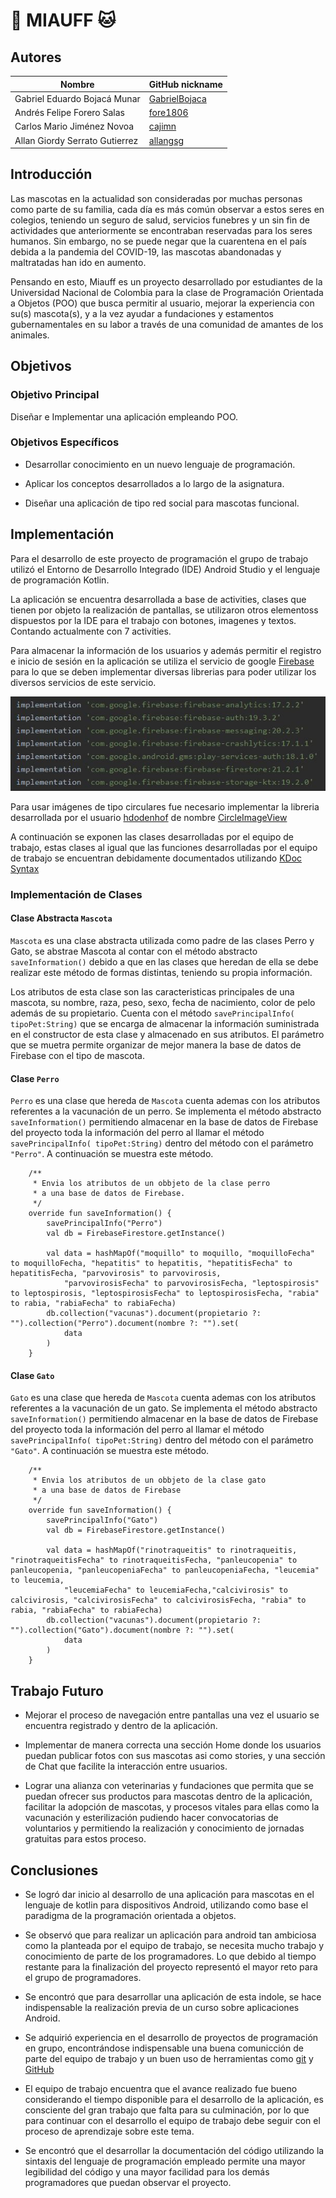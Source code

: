 # :dog: MIAUFF :cat:

## Autores

|              Nombre              |GitHub nickname|
|----------------------------------|---------------|
|   Gabriel Eduardo Bojacá Munar   |[GabrielBojaca](https://github.com/GabrielBojaca)|
|    Andrés Felipe Forero Salas    |[fore1806](https://github.com/fore1806)|
|    Carlos Mario Jiménez Novoa    |[cajimn](https://github.com/cajimn)|
|  Allan Giordy Serrato Gutierrez  |[allangsg](https://github.com/alllangsg)|

## Introducción

Las mascotas en la actualidad son consideradas por muchas personas como parte de su familia, cada día es más común observar a estos seres en colegios, teniendo un seguro de salud, servicios funebres y un sin fin de actividades que anteriormente se encontraban reservadas para los seres humanos. Sin embargo, no se puede negar que la cuarentena en el país debida a la pandemia del COVID-19, las mascotas abandonadas y maltratadas han ido en aumento. 

Pensando en esto, Miauff es un proyecto desarrollado por estudiantes de la Universidad Nacional de Colombia para la clase de Programación Orientada a Objetos (POO) que busca permitir al usuario, mejorar la experiencia con su(s) mascota(s), y a la vez ayudar a fundaciones y estamentos gubernamentales en su labor a través de una comunidad de amantes de los animales.

## Objetivos

### Objetivo Principal

Diseñar e Implementar una aplicación empleando POO.

### Objetivos Específicos

- Desarrollar conocimiento en un nuevo lenguaje de programación.

- Aplicar los conceptos desarrollados a lo largo de la asignatura.

- Diseñar una aplicación de tipo red social para mascotas funcional.

## Implementación

Para el desarrollo de este proyecto de programación el grupo de trabajo utilizó el Entorno de Desarrollo Integrado (IDE) Android Studio y el lenguaje de programación Kotlin.

La aplicación se encuentra desarrollada a base de activities, clases que tienen por objeto la realización de pantallas, se utilizaron otros elementoss dispuestos por la IDE para el trabajo con botones, imagenes y textos. Contando actualmente con 7 activities.

Para almacenar la información de los usuarios y además permitir el registro e inicio de sesión en la aplicación se utiliza el servicio de google [Firebase](https://firebase.google.com/?authuser=4) para lo que se deben implementar diversas librerias para poder utilizar los diversos servicios de este servicio.

![](images/firebase_implementation.JPG)

Para usar imágenes de tipo circulares fue necesario implementar la libreria desarrollada por el usuario [hdodenhof](https://github.com/hdodenhof) de nombre [CircleImageView](https://github.com/hdodenhof/CircleImageView)

A continuación se exponen las clases desarrolladas por el equipo de trabajo, estas clases al igual que las funciones desarrolladas por el equipo de trabajo se encuentran debidamente documentados utilizando [KDoc Syntax](https://kotlinlang.org/docs/reference/kotlin-doc.html)

### Implementación de Clases

#### Clase Abstracta ```Mascota```

```Mascota``` es una clase abstracta utilizada como padre de las clases Perro y Gato, se abstrae Mascota al contar con el método abstracto ```saveInformation()``` debido a que en las clases que heredan de ella se debe realizar este método de formas distintas, teniendo su propia información.

Los atributos de esta clase son las caracteristicas principales de una mascota, su nombre, raza, peso, sexo, fecha de nacimiento, color de pelo además de su propietario. Cuenta con el método ```savePrincipalInfo( tipoPet:String)``` que se encarga de almacenar la información suministrada en el constructor de esta clase y almacenado en sus atributos. El parámetro que se muetra permite organizar de mejor manera la base de datos de Firebase con el tipo de mascota.

#### Clase ```Perro```

```Perro``` es una clase que hereda de ```Mascota``` cuenta ademas con los atributos referentes a la vacunación de un perro. Se implementa el método abstracto ```saveInformation()``` permitiendo almacenar en la base de datos de Firebase del proyecto toda la información del perro al llamar el método ```savePrincipalInfo( tipoPet:String)``` dentro del método con el parámetro ```"Perro"```. A continuación se muestra este método.

```
    /**
     * Envia los atributos de un obbjeto de la clase perro
     * a una base de datos de Firebase.
     */
    override fun saveInformation() {
        savePrincipalInfo("Perro")
        val db = FirebaseFirestore.getInstance()

        val data = hashMapOf("moquillo" to moquillo, "moquilloFecha" to moquilloFecha, "hepatitis" to hepatitis, "hepatitisFecha" to hepatitisFecha, "parvovirosis" to parvovirosis,
            "parvovirosisFecha" to parvovirosisFecha, "leptospirosis" to leptospirosis, "leptospirosisFecha" to leptospirosisFecha, "rabia" to rabia, "rabiaFecha" to rabiaFecha)
        db.collection("vacunas").document(propietario ?: "").collection("Perro").document(nombre ?: "").set(
            data
        )
    }
```

#### Clase ```Gato```

```Gato``` es una clase que hereda de ```Mascota``` cuenta ademas con los atributos referentes a la vacunación de un gato. Se implementa el método abstracto ```saveInformation()``` permitiendo almacenar en la base de datos de Firebase del proyecto toda la información del perro al llamar el método ```savePrincipalInfo( tipoPet:String)``` dentro del método con el parámetro ```"Gato"```. A continuación se muestra este método.

```
    /**
     * Envia los atributos de un obbjeto de la clase gato
     * a una base de datos de Firebase
     */
    override fun saveInformation() {
        savePrincipalInfo("Gato")
        val db = FirebaseFirestore.getInstance()

        val data = hashMapOf("rinotraqueitis" to rinotraqueitis, "rinotraqueitisFecha" to rinotraqueitisFecha, "panleucopenia" to panleucopenia, "panleucopeniaFecha" to panleucopeniaFecha, "leucemia" to leucemia,
            "leucemiaFecha" to leucemiaFecha,"calcivirosis" to calcivirosis, "calcivirosisFecha" to calcivirosisFecha, "rabia" to rabia, "rabiaFecha" to rabiaFecha)
        db.collection("vacunas").document(propietario ?: "").collection("Gato").document(nombre ?: "").set(
            data
        )
    }
```

## Trabajo Futuro

- Mejorar el proceso de navegación entre pantallas una vez el usuario se encuentra registrado y dentro de la aplicación.

- Implementar de manera correcta una sección Home donde los usuarios puedan publicar fotos con sus mascotas asi como stories, y una sección de Chat que facilite la interacción entre usuarios.

- Lograr una alianza con veterinarias y fundaciones que permita que se puedan ofrecer sus productos para mascotas dentro de la aplicación, facilitar la adopción de mascotas, y procesos vitales para ellas como la vacunación y esterilización pudiendo hacer convocatorias de voluntarios y permitiendo la realización y conocimiento de jornadas gratuitas para estos proceso.

## Conclusiones

- Se logró dar inicio al desarrollo de una aplicación para mascotas en el lenguaje de kotlin para dispositivos Android, utilizando como base el paradigma de la programación orientada a objetos.

- Se observó que para realizar un aplicación para android tan ambiciosa como la planteada por el equipo de trabajo, se necesita mucho trabajo y conocimiento de parte de los programadores. Lo que debido al tiempo restante para la finalización del proyecto representó el mayor reto para el grupo de programadores.

- Se encontró que para desarrollar una aplicación de esta indole, se hace indispensable la realización previa de un curso sobre aplicaciones Android.

- Se adquirió experiencia en el desarrollo de proyectos de programación en grupo, encontrándose indispensable una buena comunicción de parte del equipo de trabajo y un buen uso de herramientas como [git](https://git-scm.com/) y [GitHub](https://github.com/)

- El equipo de trabajo encuentra que el avance realizado fue bueno considerando el tiempo disponible para el desarrollo de la aplicación, es consciente del gran trabajo que falta para su culminación, por lo que para continuar con el desarrollo el equipo de trabajo debe seguir con el proceso de aprendizaje sobre este tema.

- Se encontró que el desarrollar la documentación del código utilizando la sintaxis del lenguaje de programación empleado permite una mayor legibilidad del código y una mayor facilidad para los demás programadores que puedan observar el proyecto.